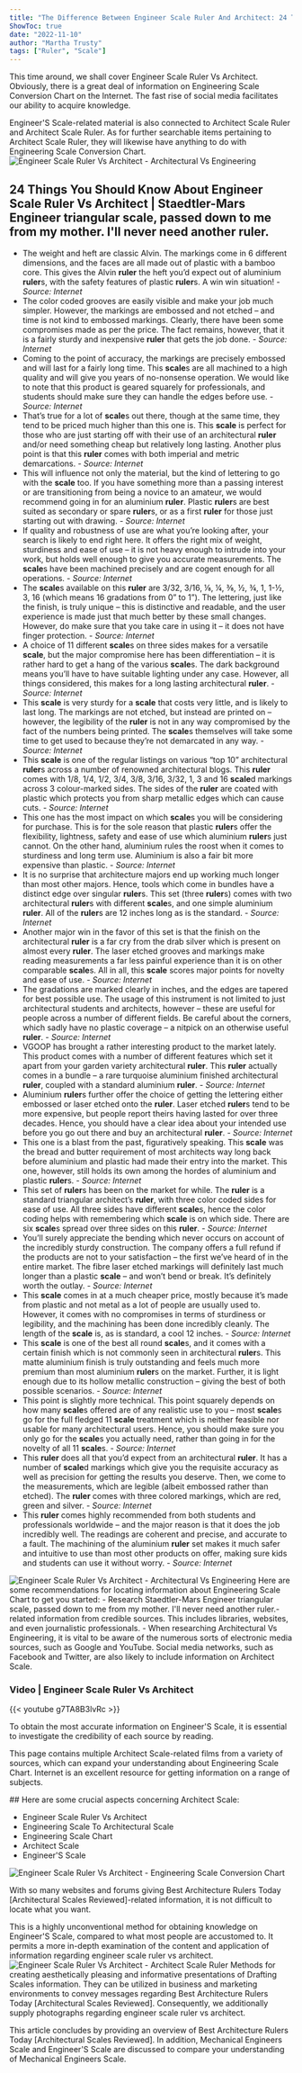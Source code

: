 ```yaml
---
title: "The Difference Between Engineer Scale Ruler And Architect: 24 Things To Know"
ShowToc: true 
date: "2022-11-10"
author: "Martha Trusty" 
tags: ["Ruler", "Scale"]
---
```


	
This time around, we shall cover Engineer Scale Ruler Vs Architect. Obviously, there is a great deal of information on Engineering Scale Conversion Chart on the Internet. The fast rise of social media facilitates our ability to acquire knowledge.

Engineer'S Scale-related material is also connected to Architect Scale Ruler and Architect Scale Ruler. As for further searchable items pertaining to Architect Scale Ruler, they will likewise have anything to do with Engineering Scale Conversion Chart.
<img loading="lazy" src="https://i.ytimg.com/vi/ZVRc8rxOy30/maxresdefault.jpg" onerror="this.onerror=null;this.src='https://blogger.googleusercontent.com/img/a/AVvXsEhe7F7TRXHtjiKvHb5vS7DmnxvpHiDyoYyYvm1nHB3Qp2_w3BnM6A2eq4v7FYxCC9bfZt3a9vIMtAYEKUiaDQbHMg-ViyGmRIj39MLp0bGFfgfYw1Dc9q_H-T0wiTm3l0Uq42dETrN9eC8aGJ9_IORZsxST1AcLR7np1koOfcc7tnHa4S8Mwz_xD9d0=s16000';" alt="Engineer Scale Ruler Vs Architect - Architectural Vs Engineering" >

## 24 Things You Should Know About Engineer Scale Ruler Vs Architect | Staedtler-Mars Engineer triangular scale, passed down to me from my mother. I'll never need another ruler.
-   The weight and heft are classic Alvin. The markings come in 6 different dimensions, and the faces are all made out of plastic with a bamboo core. This gives the Alvin **ruler** the heft you’d expect out of aluminium **ruler**s, with the safety features of plastic **ruler**s. A win win situation! - <cite>Source: Internet</cite>
-   The color coded grooves are easily visible and make your job much simpler. However, the markings are embossed and not etched – and time is not kind to embossed markings. Clearly, there have been some compromises made as per the price. The fact remains, however, that it is a fairly sturdy and inexpensive **ruler** that gets the job done. - <cite>Source: Internet</cite>
-   Coming to the point of accuracy, the markings are precisely embossed and will last for a fairly long time. This **scale**s are all machined to a high quality and will give you years of no-nonsense operation. We would like to note that this product is geared squarely for professionals, and students should make sure they can handle the edges before use. - <cite>Source: Internet</cite>
-   That’s true for a lot of **scale**s out there, though at the same time, they tend to be priced much higher than this one is. This **scale** is perfect for those who are just starting off with their use of an architectural **ruler** and/or need something cheap but relatively long lasting. Another plus point is that this **ruler** comes with both imperial and metric demarcations. - <cite>Source: Internet</cite>
-   This will influence not only the material, but the kind of lettering to go with the **scale** too. If you have something more than a passing interest or are transitioning from being a novice to an amateur, we would recommend going in for an aluminium **ruler**. Plastic **ruler**s are best suited as secondary or spare **ruler**s, or as a first **ruler** for those just starting out with drawing. - <cite>Source: Internet</cite>
-   If quality and robustness of use are what you’re looking after, your search is likely to end right here. It offers the right mix of weight, sturdiness and ease of use – it is not heavy enough to intrude into your work, but holds well enough to give you accurate measurements. The **scale**s have been machined precisely and are cogent enough for all operations. - <cite>Source: Internet</cite>
-   The **scale**s available on this **ruler** are 3/32, 3/16, ⅛, ¼, ⅜, ½, ¾, 1, 1-½, 3, 16 (which means 16 gradations from 0” to 1”). The lettering, just like the finish, is truly unique – this is distinctive and readable, and the user experience is made just that much better by these small changes. However, do make sure that you take care in using it – it does not have finger protection. - <cite>Source: Internet</cite>
-   A choice of 11 different **scale**s on three sides makes for a versatile **scale**, but the major compromise here has been differentiation – it is rather hard to get a hang of the various **scale**s. The dark background means you’ll have to have suitable lighting under any case. However, all things considered, this makes for a long lasting architectural **ruler**. - <cite>Source: Internet</cite>
-   This **scale** is very sturdy for a **scale** that costs very little, and is likely to last long. The markings are not etched, but instead are printed on – however, the legibility of the **ruler** is not in any way compromised by the fact of the numbers being printed. The **scale**s themselves will take some time to get used to because they’re not demarcated in any way. - <cite>Source: Internet</cite>
-   This **scale** is one of the regular listings on various “top 10” architectural **ruler**s across a number of renowned architectural blogs. This **ruler** comes with 1/8, 1/4, 1/2, 3/4, 3/8, 3/16, 3/32, 1, 3 and 16 **scale**d markings across 3 colour-marked sides. The sides of the **ruler** are coated with plastic which protects you from sharp metallic edges which can cause cuts. - <cite>Source: Internet</cite>
-   This one has the most impact on which **scale**s you will be considering for purchase. This is for the sole reason that plastic **ruler**s offer the flexibility, lightness, safety and ease of use which aluminium **ruler**s just cannot. On the other hand, aluminium rules the roost when it comes to sturdiness and long term use. Aluminium is also a fair bit more expensive than plastic. - <cite>Source: Internet</cite>
-   It is no surprise that architecture majors end up working much longer than most other majors. Hence, tools which come in bundles have a distinct edge over singular **ruler**s. This set (three **ruler**s) comes with two architectural **ruler**s with different **scale**s, and one simple aluminium **ruler**. All of the **ruler**s are 12 inches long as is the standard. - <cite>Source: Internet</cite>
-   Another major win in the favor of this set is that the finish on the architectural **ruler** is a far cry from the drab silver which is present on almost every **ruler**. The laser etched grooves and markings make reading measurements a far less painful experience than it is on other comparable **scale**s. All in all, this **scale** scores major points for novelty and ease of use. - <cite>Source: Internet</cite>
-   The gradations are marked clearly in inches, and the edges are tapered for best possible use. The usage of this instrument is not limited to just architectural students and architects, however – these are useful for people across a number of different fields. Be careful about the corners, which sadly have no plastic coverage – a nitpick on an otherwise useful **ruler**. - <cite>Source: Internet</cite>
-   VGOOP has brought a rather interesting product to the market lately. This product comes with a number of different features which set it apart from your garden variety architectural **ruler**. This **ruler** actually comes in a bundle – a rare turquoise aluminium finished architectural **ruler**, coupled with a standard aluminium **ruler**. - <cite>Source: Internet</cite>
-   Aluminium **ruler**s further offer the choice of getting the lettering either embossed or laser etched onto the **ruler**. Laser etched **ruler**s tend to be more expensive, but people report theirs having lasted for over three decades. Hence, you should have a clear idea about your intended use before you go out there and buy an architectural **ruler**. - <cite>Source: Internet</cite>
-   This one is a blast from the past, figuratively speaking. This **scale** was the bread and butter requirement of most architects way long back before aluminium and plastic had made their entry into the market. This one, however, still holds its own among the hordes of aluminium and plastic **ruler**s. - <cite>Source: Internet</cite>
-   This set of **ruler**s has been on the market for while. The **ruler** is a standard triangular architect’s **ruler**, with three color coded sides for ease of use. All three sides have different **scale**s, hence the color coding helps with remembering which **scale** is on which side. There are six **scale**s spread over three sides on this **ruler**. - <cite>Source: Internet</cite>
-   You’ll surely appreciate the bending which never occurs on account of the incredibly sturdy construction. The company offers a full refund if the products are not to your satisfaction – the first we’ve heard of in the entire market. The fibre laser etched markings will definitely last much longer than a plastic **scale** – and won’t bend or break. It’s definitely worth the outlay. - <cite>Source: Internet</cite>
-   This **scale** comes in at a much cheaper price, mostly because it’s made from plastic and not metal as a lot of people are usually used to. However, it comes with no compromises in terms of sturdiness or legibility, and the machining has been done incredibly cleanly. The length of the **scale** is, as is standard, a cool 12 inches. - <cite>Source: Internet</cite>
-   This **scale** is one of the best all round **scale**s, and it comes with a certain finish which is not commonly seen in architectural **ruler**s. This matte aluminium finish is truly outstanding and feels much more premium than most aluminium **ruler**s on the market. Further, it is light enough due to its hollow metallic construction – giving the best of both possible scenarios. - <cite>Source: Internet</cite>
-   This point is slightly more technical. This point squarely depends on how many **scale**s offered are of any realistic use to you – most **scale**s go for the full fledged 11 **scale** treatment which is neither feasible nor usable for many architectural users. Hence, you should make sure you only go for the **scale**s you actually need, rather than going in for the novelty of all 11 **scale**s. - <cite>Source: Internet</cite>
-   This **ruler** does all that you’d expect from an architectural **ruler**. It has a number of **scale**d markings which give you the requisite accuracy as well as precision for getting the results you deserve. Then, we come to the measurements, which are legible (albeit embossed rather than etched). The **ruler** comes with three colored markings, which are red, green and silver. - <cite>Source: Internet</cite>
-   This **ruler** comes highly recommended from both students and professionals worldwide – and the major reason is that it does the job incredibly well. The readings are coherent and precise, and accurate to a fault. The machining of the aluminium **ruler** set makes it much safer and intuitive to use than most other products on offer, making sure kids and students can use it without worry. - <cite>Source: Internet</cite>


<img loading="lazy" src="https://architecturalrulers.com/assets/5232648.jpg" onerror="this.onerror=null;this.src='https://blogger.googleusercontent.com/img/a/AVvXsEhe7F7TRXHtjiKvHb5vS7DmnxvpHiDyoYyYvm1nHB3Qp2_w3BnM6A2eq4v7FYxCC9bfZt3a9vIMtAYEKUiaDQbHMg-ViyGmRIj39MLp0bGFfgfYw1Dc9q_H-T0wiTm3l0Uq42dETrN9eC8aGJ9_IORZsxST1AcLR7np1koOfcc7tnHa4S8Mwz_xD9d0=s16000';" alt="Engineer Scale Ruler Vs Architect - Architectural Vs Engineering" >
Here are some recommendations for locating information about Engineering Scale Chart to get you started:
- Research Staedtler-Mars Engineer triangular scale, passed down to me from my mother. I'll never need another ruler.-related information from credible sources. This includes libraries, websites, and even journalistic professionals.
- When researching Architectural Vs Engineering, it is vital to be aware of the numerous sorts of electronic media sources, such as Google and YouTube. Social media networks, such as Facebook and Twitter, are also likely to include information on Architect Scale.

### Video | Engineer Scale Ruler Vs Architect
{{< youtube g7TA8B3lvRc >}} 

To obtain the most accurate information on Engineer'S Scale, it is essential to investigate the credibility of each source by reading.

This page contains multiple Architect Scale-related films from a variety of sources, which can expand your understanding about Engineering Scale Chart. Internet is an excellent resource for getting information on a range of subjects.
<script async="async" data-cfasync="false" src="//normallydemandedalter.com/fe63df3c5408708b15d8dc3d9b206b31/invoke.js"></script>
<div id="container-fe63df3c5408708b15d8dc3d9b206b31"></div>
## Here are some crucial aspects concerning Architect Scale:

- Engineer Scale Ruler Vs Architect
- Engineering Scale To Architectural Scale
- Engineering Scale Chart
- Architect Scale
- Engineer'S Scale

 <img loading="lazy" src="http://d2vlcm61l7u1fs.cloudfront.net/media/e7d/e7d98bc9-c375-426a-b98e-252d30a8ee76/php0M3a2D.png" onerror="this.onerror=null;this.src='https://blogger.googleusercontent.com/img/a/AVvXsEhe7F7TRXHtjiKvHb5vS7DmnxvpHiDyoYyYvm1nHB3Qp2_w3BnM6A2eq4v7FYxCC9bfZt3a9vIMtAYEKUiaDQbHMg-ViyGmRIj39MLp0bGFfgfYw1Dc9q_H-T0wiTm3l0Uq42dETrN9eC8aGJ9_IORZsxST1AcLR7np1koOfcc7tnHa4S8Mwz_xD9d0=s16000';" alt="Engineer Scale Ruler Vs Architect - Engineering Scale Conversion Chart" >

With so many websites and forums giving Best Architecture Rulers Today [Architectural Scales Reviewed]-related information, it is not difficult to locate what you want.

This is a highly unconventional method for obtaining knowledge on Engineer'S Scale, compared to what most people are accustomed to. It permits a more in-depth examination of the content and application of information regarding engineer scale ruler vs architect.
<img loading="lazy" src="https://www.identity-links.com/img/ucart/images/p_photo1611701159/131499/silver.jpg" onerror="this.onerror=null;this.src='https://blogger.googleusercontent.com/img/a/AVvXsEhe7F7TRXHtjiKvHb5vS7DmnxvpHiDyoYyYvm1nHB3Qp2_w3BnM6A2eq4v7FYxCC9bfZt3a9vIMtAYEKUiaDQbHMg-ViyGmRIj39MLp0bGFfgfYw1Dc9q_H-T0wiTm3l0Uq42dETrN9eC8aGJ9_IORZsxST1AcLR7np1koOfcc7tnHa4S8Mwz_xD9d0=s16000';" alt="Engineer Scale Ruler Vs Architect - Architect Scale Ruler" >
Methods for creating aesthetically pleasing and informative presentations of Drafting Scales information. They can be utilized in business and marketing environments to convey messages regarding Best Architecture Rulers Today [Architectural Scales Reviewed]. Consequently, we additionally supply photographs regarding engineer scale ruler vs architect.

This article concludes by providing an overview of Best Architecture Rulers Today [Architectural Scales Reviewed]. In addition, Mechanical Engineers Scale and Engineer'S Scale are discussed to compare your understanding of Mechanical Engineers Scale.
	
	

